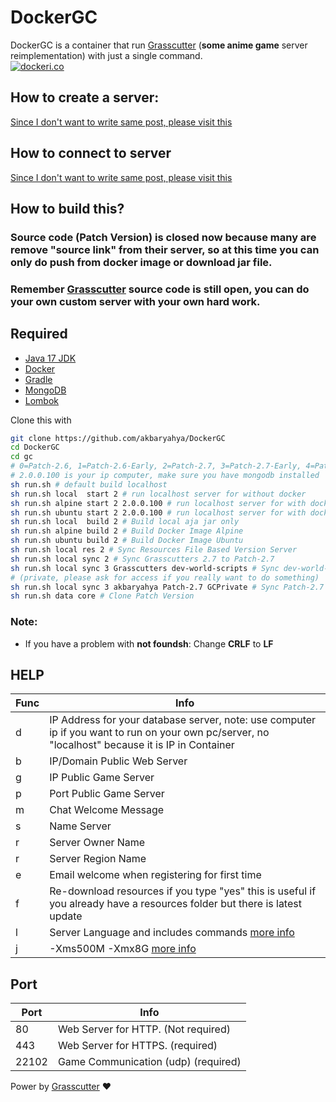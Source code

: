# DockerGC
DockerGC is a container that run [Grasscutter](https://github.com/Melledy/Grasscutter) (**some anime game** server reimplementation) with just a single command.<br>
[![dockeri.co](https://dockeri.co/image/siakbary/dockergc)](https://hub.docker.com/r/siakbary/dockergc)
## How to create a server:
[Since I don't want to write same post, please visit this](https://game.yuuki.me/posts/how-to-make-server)
## How to connect to server
[Since I don't want to write same post, please visit this](https://game.yuuki.me/posts/how-connect)

## How to build this? 
### Source code (Patch Version) is closed now because many are remove "source link" from their server, so at this time you can only do push from docker image or download jar file.
### Remember [Grasscutter](https://github.com/Melledy/Grasscutter) source code is still open, you can do your own custom server with your own hard work.
## Required
- [Java 17 JDK](https://adoptium.net/temurin/releases) 
- [Docker](https://docs.docker.com/engine/install/)
- [Gradle](https://gradle.org/install/)
- [MongoDB](https://www.mongodb.com/try/download/community)
- [Lombok](https://stackoverflow.com/questions/67899014/vs-code-did-not-recognize-lombok)

Clone this with
```sh
git clone https://github.com/akbaryahya/DockerGC
cd DockerGC
cd gc
# 0=Patch-2.6, 1=Patch-2.6-Early, 2=Patch-2.7, 3=Patch-2.7-Early, 4=Patch-2.8
# 2.0.0.100 is your ip computer, make sure you have mongodb installed
sh run.sh # default build localhost
sh run.sh local  start 2 # run localhost server for without docker
sh run.sh alpine start 2 2.0.0.100 # run localhost server for with docker alpine
sh run.sh ubuntu start 2 2.0.0.100 # run localhost server for with docker ubuntu
sh run.sh local  build 2 # Build local aja jar only
sh run.sh alpine build 2 # Build Docker Image Alpine
sh run.sh ubuntu build 2 # Build Docker Image Ubuntu
sh run.sh local res 2 # Sync Resources File Based Version Server
sh run.sh local sync 2 # Sync Grasscutters 2.7 to Patch-2.7
sh run.sh local sync 3 Grasscutters dev-world-scripts # Sync dev-world-scripts to Patch-2.7-Early
# (private, please ask for access if you really want to do something)
sh run.sh local sync 3 akbaryahya Patch-2.7 GCPrivate # Sync Patch-2.7 to Patch-2.7-Early
sh run.sh data core # Clone Patch Version
```
### Note:
* If you have a problem with **not foundsh**: Change **CRLF** to **LF**

## HELP
| Func | Info |
| ------ | ------ |
| d | IP Address for your database server, note: use computer ip if you want to run on your own pc/server, no "localhost" because it is IP in Container |
| b | IP/Domain Public Web Server |
| g | IP Public Game Server |
| p | Port Public Game Server |
| m | Chat Welcome Message |
| s | Name Server |
| r | Server Owner Name |
| r | Server Region Name |
| e | Email welcome when registering for first time |
| f | Re-download resources if you type "yes" this is useful if you already have a resources folder but there is latest update |
| l | Server Language and includes commands [more info](https://github.com/Grasscutters/Grasscutter/tree/development/src/main/resources/languages) |
| j | -Xms500M -Xmx8G [more info](https://www.baeldung.com/ops/docker-jvm-heap-size) |

## Port
| Port | Info |
| ------ | ------ |
| 80 | Web Server for HTTP. (Not required) |
| 443 | Web Server for HTTPS. (required) |
| 22102 | Game Communication (udp) (required) |

Power by [Grasscutter](https://github.com/Melledy/Grasscutter) ❤️